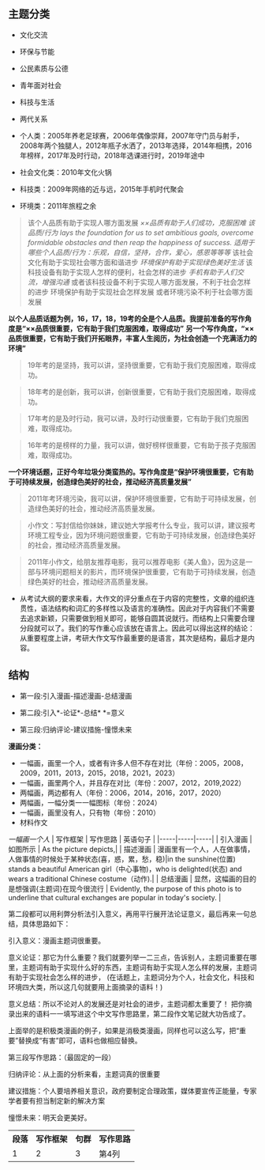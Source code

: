 ## 主题分类
- 文化交流
- 环保与节能
- 公民素质与公德
- 青年面对社会
- 科技与生活
- 两代关系

- 个人类：2005年养老足球赛，2006年偶像崇拜，2007年守门员与射手，2008年两个独腿人，2012年瓶子水洒了，2013年选择，2014年相携，2016年榜样，2017年及时行动，2018年选课进行时，2019年途中
- 社会文化类：2010年文化火锅
- 科技类：2009年网络的近与远，2015年手机时代聚会
- 环境类：2011年旅程之余

> 该个人品质有助于实现人哪方面发展
*××品质有助于人们成功，克服困难*
*该品质/行为 lays the foundation for us to set ambitious goals, overcome formidable obstacles and then reap the happiness of success.*
*适用于哪些个人品质/行为：乐观，自信，坚持，合作，爱心，感恩等等等*
> 该社会文化有助于实现社会哪方面和谐进步
*环境保护有助于实现绿色美好生活*
> 该科技设备有助于实现人怎样的便利，社会怎样的进步
*手机有助于人们交流，增强沟通*
> 或者该科技设备不利于实现人哪方面发展，不利于社会怎样的进步
> 环境保护有助于实现社会怎样发展
> 或者环境污染不利于社会哪方面发展


**以个人品质话题为例，16，17，18，19考的全是个人品质。我提前准备的写作角度是“××品质很重要，它有助于我们克服困难，取得成功”**
**另一个写作角度，“××品质很重要，它有助于我们开拓眼界，丰富人生阅历，为社会创造一个充满活力的环境”**
> 19年考的是坚持，我可以讲，坚持很重要，它有助于我们克服困难，取得成功。

> 18年考的是创新，我可以讲，创新很重要，它有助于我们克服困难，取得成功。

> 17年考的是及时行动，我可以讲，及时行动很重要，它有助于我们克服困难，取得成功。

> 16年考的是榜样的力量，我可以讲，做好榜样很重要，它有助于孩子克服困难，取得成功。

**一个环境话题，正好今年垃圾分类蛮热的。写作角度是“保护环境很重要，它有助于可持续发展，创造绿色美好的社会，推动经济高质量发展”**
> 2011年考环境污染，我可以讲，保护环境很重要，它有助于可持续发展，创造绿色美好的社会，推动经济高质量发展。

> 小作文：写封信给你妹妹，建议她大学报考什么专业，我可以讲，建议报考环境工程专业，因为环境问题很重要，它有助于可持续发展，创造绿色美好的社会，推动经济高质量发展。

> 2011年小作文，给朋友推荐电影，我可以推荐电影《美人鱼》，因为这是一部与环境问题相关的影片，而环境保护很重要，它有助于可持续发展，创造绿色美好的社会，推动经济高质量发展。

- 从考试大纲的要求来看，大作文的评分重点在于内容的完整性，文章的组织连贯性，语法结构和词汇的多样性以及语言的准确性。因此对于内容我们不需要去追求新颖，只需要做到相关即可，能够自圆其说就行。而结构上只需要合理分段就可以了。我们的写作重心应该放在语言上。因此可以得出这样的结论：从重要程度上讲，考研大作文写作最重要的是语言，其次是结构，最后才是内容。

## 结构
- 第一段:引入漫画-描述漫画-总结漫画

- 第二段:引入*-论证*-总结* *=意义

- 第三段:归纳评论-建议措施-憧憬未来

**漫画分类：**
- 一幅画，画里一个人，或者有许多人但不存在对比（年份：2005，2008，2009，2011，2013，2015，2018，2021，2023）
- 一幅画，画里两个人，并且存在对比（年份：2007，2012，2019,2022）
- 两幅画，两边都有人（年份：2006，2014，2016，2017，2020）
- 两幅画，一幅分类一一幅图标（年份：2024）
- 一幅画，画里没有人，只有物（年份：2010）
- 材料作文

*一幅画一个人*
| 写作框架 | 写作思路 | 英语句子 |
|-----|-----|-----|
| 引入漫画 | 如图所示 | As the picture depicts,|
| 描述漫画 | 漫画里有一个人，人在做事情，人做事情的时候处于某种状态(喜，惑，累，愁，稳)|in the sunshine(位置) stands a beautiful American girl（中心事物)，who is delighted(状态) and wears a traditional Chinese costume（动作).|
| 总结漫画 | 显然，这幅画的目的是想强调{主题词}在现今很流行 | Evidently, the purpose of this photo is to underline that cultural exchanges are popular in today's society. |

第二段都可以用利弊分析法引入意义，再用平行展开法论证意义，最后再来一句总结，具体思路如下：

引入意义：漫画主题词很重要。

意义论证：那它为什么重要？我们就要列举一二三点，告诉别人，主题词重要在哪里，主题词有助于实现什么好的东西，主题词有助于实现人怎么样的发展，主题词有助于实现社会怎么样的进步，
(在话题上，主题词分为个人，社会文化，科技和环境四大类，所以这几句就要用上面摘录的语料！)

意义总结：所以不论对人的发展还是对社会的进步，主题词都太重要了！
把你摘录出来的语料一一填写进这个中文写作思路里，第二段作文笔记就大功告成了。

上面举的是积极类漫画的例子，如果是消极类漫画，同样也可以这么写，把“重要”替换成“有害”即可，语料也做相应替换。



第三段写作思路：（最固定的一段）

归纳评论：从上面的分析来看，主题词真的很重要

建议措施：个人要培养相关意识，政府要制定合理政策，媒体要宣传正能量，专家学者要有担当制定新的解决方案

憧憬未来：明天会更美好。

<table>
<th>段落</th><th>写作框架</th><th>句群</th><th>写作思路</th>
<tr>
<td rowspan="3">1</td><td>2</td><td>3</td><td>第4列</td>
</tr> 


